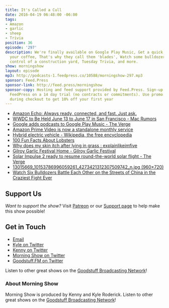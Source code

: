 ```yaml
---
title: It's Called a Cull
date: 2016-04-19 06:48:00 -06:00
tags:
- Amazon
- garlic
- sheep
- Trivia
position: 36
episode: '297'
description: We're finally available on Google Play Music, Get a quick nap in after
  your coffee, That's why they call them 'blades', Watch some bulldozers fight over
  control of a construction yard, Tuesday Trivia, and more.
show: morningshow
layout: episode
mp3: http://podcasts-1.feedpress.co/10588/morningshow-297.mp3
sponsor: Feed.Press
sponsor-link: http://feed.press/morningshow
sponsor-copy: Hosting and feed support provided by Feed.Press. Sign-up today and try
  FeedPress on a 14 day trial (no contracts or commitments). Use promo code `morningshow`
  during checkout to get 10% off your first year
---
```


* [Amazon Echo: Always ready, connected, and fast. Just ask.](http://www.amazon.com/dp/B00X4WHP5E/?tag=kinjadeals-20&ascsubtag=c4e45463209dc09b80c9142b181c70a43185bc90&rawdata=%5Br%7Chttp%3A%2F%2Ffeedly.com%2Fi%2Fmy%5Bt%7Cmod-button%5Bp%7C1771762278%5Ba%7CB00X4WHP5E%5Bau%7C5727177402741770316%5Bb%7Cdeals)
* [WWDC to Be Held June 13 to June 17 in San Francisco - Mac Rumors](http://www.macrumors.com/2016/04/18/wwdc-2016-june-13-to-17/)
* [Google adds podcasts to Google Play Music - The Verge](http://www.theverge.com/2016/4/18/11441098/google-adds-podcasts-google-play-music)
* [Amazon Prime Video is now a standalone monthly service](http://www.engadget.com/2016/04/18/amazon-prime-video-is-now-a-standalone-monthly-service/)
* [Hybrid electric vehicle - Wikipedia, the free encyclopedia](https://en.wikipedia.org/wiki/Hybrid_electric_vehicle)
* [100 Fun Facts About Lobsters](http://www.woodmans.com/100-lobster-facts/)
* [Why does my skin itch after lying in grass : explainlikeimfive](https://www.reddit.com/r/explainlikeimfive/comments/1kcchm/why_does_my_skin_itch_after_lying_in_grass/)
* [Gilroy Garlic Festival Home - Gilroy Garlic Festival](http://gilroygarlicfestival.com/)
* [Solar Impulse 2 ready to resume round-the-world solar flight - The Verge](http://www.theverge.com/2016/4/15/11442354/solar-impulse-2-record-flight-continue-hawaii)
* [13015669_10153786996059261_4273421312307509742_n.jpg (960×720)](https://scontent.fsnc1-1.fna.fbcdn.net/hphotos-xaf1/v/t1.0-9/13015669_10153786996059261_4273421312307509742_n.jpg?oh=9dfcf12bb7dedd6af61588ea0432fee7&oe=57ABC0A8)
* [Watch Six Bulldozers Battle Each Other on the Streets of China in the Craziest Fight Ever](http://sploid.gizmodo.com/watch-six-bulldozers-battle-each-other-on-the-streets-i-1771725186)

## Support Us
*Want to support the show?* Visit [Patreon](http://patreon.com/morningshow) or our [Support page](http://goodstuff.fm/support) to help make this show possible!

## Get in Touch
* [Email](mailto:kyle@goodstuff.fm)
* [Kyle on Twitter](http://twitter.com/dogburps)
* [Kenny on Twitter](http://twitter.com/pizzarobotics)
* [Morning Show on Twitter](http://twitter.com/morningshowam)
* [Goodstuff.FM on Twitter](http://twitter.com/goodstufffm)

Listen to other great shows on the [Goodstuff Broadcasting Network](http://goodstuff.fm/broadcasts)!

### About Morning Show
Morning Show is produced by Kenny and Kyle Roderick. Listen to other great shows on the [Goodstuff Broadcasting Network](http://goodstuff.fm/)!
